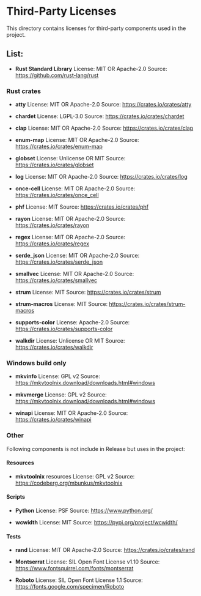 # Third-Party Licenses

This directory contains licenses for third-party components used in the
project.

## List:

- **Rust Standard Library**
  License: MIT OR Apache-2.0
  Source: https://github.com/rust-lang/rust
  
### Rust crates  

- **atty**
  License: MIT OR Apache-2.0 
  Source: https://crates.io/crates/atty
  
- **chardet**
  License: LGPL-3.0
  Source: https://crates.io/crates/chardet
  
- **clap**
  License: MIT OR Apache-2.0
  Source: https://crates.io/crates/clap

- **enum-map**
  License: MIT OR Apache-2.0
  Source: https://crates.io/crates/enum-map
  
- **globset**
  License: Unlicense OR MIT
  Source: https://crates.io/crates/globset
  
- **log**
  License: MIT OR Apache-2.0
  Source: https://crates.io/crates/log
  
- **once-cell**
  License: MIT OR Apache-2.0
  Source: https://crates.io/crates/once_cell
  
- **phf**
  License: MIT
  Source: https://crates.io/crates/phf
  
- **rayon**
  License: MIT OR Apache-2.0
  Source: https://crates.io/crates/rayon
  
- **regex**
  License: MIT OR Apache-2.0
  Source: https://crates.io/crates/regex
  
- **serde_json**
  License: MIT OR Apache-2.0
  Source: https://crates.io/crates/serde_json
  
- **smallvec**
  License: MIT OR Apache-2.0
  Source: https://crates.io/crates/smallvec
  
- **strum**
  License: MIT
  Source: https://crates.io/crates/strum

- **strum-macros**
  License: MIT
  Source: https://crates.io/crates/strum-macros
  
- **supports-color**
  License: Apache-2.0
  Source: https://crates.io/crates/supports-color
  
- **walkdir**
  License: Unlicense OR MIT
  Source: https://crates.io/crates/walkdir
  
### Windows build only

- **mkvinfo**
  License: GPL v2
  Source: https://mkvtoolnix.download/downloads.html#windows
  
- **mkvmerge**
  License: GPL v2
  Source: https://mkvtoolnix.download/downloads.html#windows
  
- **winapi**
  License: MIT OR Apache-2.0
  Source: https://crates.io/crates/winapi
  
### Other

Following components is not include in Release but uses in the project: 

#### Resources

- **mkvtoolnix** resources
  License: GPL v2
  Source: https://codeberg.org/mbunkus/mkvtoolnix
  
#### Scripts

- **Python**
  License: PSF
  Source: https://www.python.org/
  
- **wcwidth**
  License: MIT
  Source: https://pypi.org/project/wcwidth/
  
#### Tests

- **rand**
  License: MIT OR Apache-2.0 
  Source: https://crates.io/crates/rand

- **Montserrat**
  License: SIL Open Font License v1.10
  Source: https://www.fontsquirrel.com/fonts/montserrat

- **Roboto**
  License: SIL Open Font License 1.1
  Source: https://fonts.google.com/specimen/Roboto
